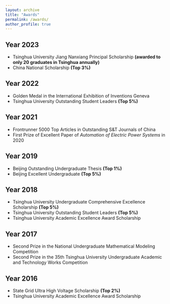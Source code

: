 ```yaml
---
layout: archive
title: "Awards"
permalink: /awards/
author_profile: true
---
```



## Year 2023
* Tsinghua University Jiang Nanxiang Principal Scholarship **(awarded to only 20 graduates in Tsinghua annually)**
* China National Scholarship **(Top 3%)**
## Year 2022
* Golden Medal in the International Exhibition of Inventions Geneva
* Tsinghua University Outstanding Student Leaders **(Top 5%)**
## Year 2021
* Frontrunner 5000 Top Articles in Outstanding S&T Journals of China
* First Prize of Excellent Paper of *Automation of Electric Power Systems* in 2020
## Year 2019
* Beijing Outstanding Undergraduate Thesis **(Top 1%)**
* Beijing Excellent Undergraduate **(Top 5%)**
## Year 2018
* Tsinghua University Undergraduate Comprehensive Excellence Scholarship **(Top 5%)**
* Tsinghua University Outstanding Student Leaders **(Top 5%)**
* Tsinghua University Academic Excellence Award Scholarship
## Year 2017
* Second Prize in the National Undergraduate Mathematical Modeling Competition
* Second Prize in the 35th Tsinghua University Undergraduate Academic and Technology Works Competition 
## Year 2016
* State Grid Ultra High Voltage Scholarship **(Top 2%)**
* Tsinghua University Academic Excellence Award Scholarship

